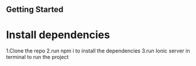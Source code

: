 ## Getting Started

# Install dependencies
1.Clone the repo
2.run npm i to install the dependencies
3.run Ionic server in terminal to run the project

